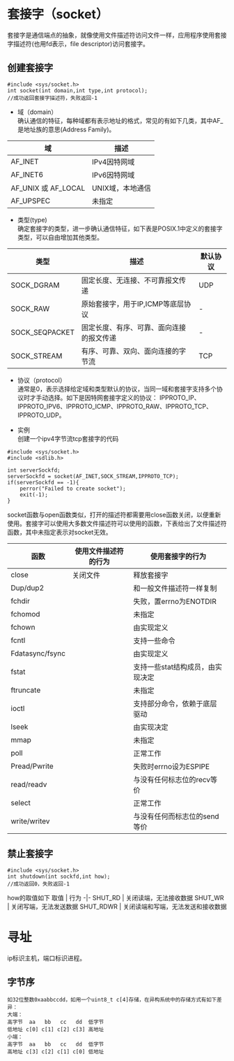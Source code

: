 # 套接字（socket）
套接字是通信端点的抽象，就像使用文件描述符访问文件一样，应用程序使用套接字描述符(也用fd表示，file descriptor)访问套接字。

## 创建套接字
```
#include <sys/socket.h>
int socket(int domain,int type,int protocol);
//成功返回套接字描述符，失败返回-1
```

- 域（domain）    
确认通信的特征，每种域都有表示地址的格式，常见的有如下几类，其中AF_是地址族的意思(Address Family)。

域 | 描述 
-|-
AF_INET | IPv4因特网域
AF_INET6| IPv6因特网域
AF_UNIX 或 AF_LOCAL |UNIX域，本地通信
AF_UPSPEC |未指定

- 类型(type)   
确定套接字的类型，进一步确认通信特征，如下表是POSIX.1中定义的套接字类型，可以自由增加其他类型。

类型 | 描述 |默认协议
-|-|-
SOCK_DGRAM | 固定长度、无连接、不可靠报文传递 | UDP
SOCK_RAW | 原始套接字，用于IP,ICMP等底层协议 |- 
SOCK_SEQPACKET | 固定长度、有序、可靠、面向连接的报文传递 |-
SOCK_STREAM | 有序、可靠、双向、面向连接的字节流 | TCP

- 协议（protocol）   
通常是0，表示选择给定域和类型默认的协议，当同一域和套接字支持多个协议时才手动选择。如下是因特网套接字定义的协议：
IPPROTO_IP、IPPROTO_IPV6、IPPROTO_ICMP、IPPROTO_RAW、IPPROTO_TCP、IPPROTO_UDP。

- 实例   
创建一个ipv4字节流tcp套接字的代码

```
#include <sys/socket.h>
#include <sdlib.h>

int serverSockfd;
serverSockfd = socket(AF_INET,SOCK_STREAM,IPPROTO_TCP);
if(serverSockfd == -1){
    perror("Failed to create socket");
    exit(-1);
}
```

socket函数与open函数类似，打开的描述符都需要用close函数关闭，以便重新使用。套接字可以使用大多数文件描述符可以使用的函数，下表给出了文件描述符函数，其中未指定表示对socket无效。

函数 | 使用文件描述符的行为 | 使用套接字的行为
-|-|-
close | 关闭文件|释放套接字
Dup/dup2 | |  和一般文件描述符一样复制
fchdir | | 失败，置errno为ENOTDIR
fchomod | | 未指定
fchown | | 由实现定义
fcntl | | 支持一些命令
Fdatasync/fsync | | 由实现定义
fstat | | 支持一些stat结构成员，由实现决定
ftruncate | | 未指定
ioctl | | 支持部分命令，依赖于底层驱动
lseek | | 由实现决定
mmap | | 未指定
poll | | 正常工作
Pread/Pwrite | | 失败时errno设为ESPIPE
read/readv | | 与没有任何标志位的recv等价
select | | 正常工作
write/writev | | 与没有任何而标志位的send等价


## 禁止套接字
```
#include <sys/socket.h>
int shutdown(int sockfd,int how);
//成功返回0，失败返回-1
```
how的取值如下
取值 | 行为
-|-
SHUT_RD | 关闭读端，无法接收数据
SHUT_WR | 关闭写端，无法发送数据
SHUT_RDWR | 关闭读端和写端，无法发送和接收数据

# 寻址
ip标识主机，端口标识进程。

## 字节序
```
如32位整数0xaabbccdd，如用一个uint8_t c[4]存储，在异构系统中的存储方式有如下差异：
大端：
高字节  aa   bb   cc   dd  低字节
低地址 c[0] c[1] c[2] c[3] 高地址
小端：
高字节  aa   bb   cc   dd  低字节
高地址 c[3] c[2] c[1] c[0] 低地址

```